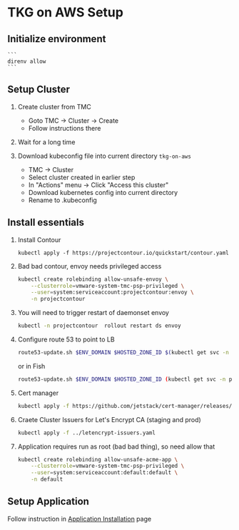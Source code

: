 # TKG on AWS Setup

## Initialize environment

    ```
    direnv allow
    ```

## Setup Cluster
1.  Create cluster from TMC
    - Goto TMC -> Cluster -> Create
    - Follow instructions there

1.  Wait for a long time

1.  Download kubeconfig file into current directory `tkg-on-aws`
    - TMC -> Cluster 
    - Select cluster created in earlier step
    - In "Actions" menu -> Click "Access this cluster"
    - Download kubernetes config into current directory
    - Rename to .kubeconfig


## Install essentials

1.  Install Contour
    ```
    kubectl apply -f https://projectcontour.io/quickstart/contour.yaml
    ```

1.  Bad bad contour, envoy needs privileged access
    ```bash
    kubectl create rolebinding allow-unsafe-envoy \
        --clusterrole=vmware-system-tmc-psp-privileged \
        --user=system:serviceaccount:projectcontour:envoy \
        -n projectcontour
    ```
1.  You will need to trigger restart of daemonset envoy
    ```bash
    kubectl -n projectcontour  rollout restart ds envoy
    ```

1.  Configure route 53 to point to LB
    ```bash
    route53-update.sh $ENV_DOMAIN $HOSTED_ZONE_ID $(kubectl get svc -n projectcontour envoy -o "jsonpath={.status.loadBalancer.ingress[0].hostname}")
    ```
    or in Fish
    ```bash
    route53-update.sh $ENV_DOMAIN $HOSTED_ZONE_ID (kubectl get svc -n projectcontour envoy -o "jsonpath={.status.loadBalancer.ingress[0].hostname}")
    ```

1.  Cert manager
    ```bash
    kubectl apply -f https://github.com/jetstack/cert-manager/releases/download/v1.1.0/cert-manager.yaml
    ```

1.  Craete Cluster Issuers for Let's Encrypt CA (staging and prod)
    ```bash
    kubectl apply -f ../letencrypt-issuers.yaml
    ```

1.  Application requires run as root (bad bad thing), so need allow that
    ```bash
    kubectl create rolebinding allow-unsafe-acme-app \
        --clusterrole=vmware-system-tmc-psp-privileged \
        --user=system:serviceaccount:default:default \
        -n default
    ```
## Setup Application

Follow instruction in [Application Installation](../APP-INSTALL.md) page

